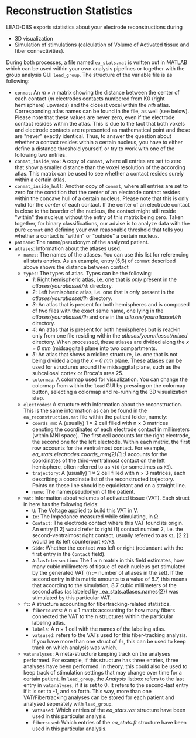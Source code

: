 # Reconstruction Statistics

LEAD-DBS exports statistics about your electrode reconstructions during

* 3D visualization
* Simulation of stimulations \(calculation of Volume of Activated tissue and fiber connectivities\).

During both processes, a file named `ea_stats.mat` is written out in MATLAB which can be used within your own analysis pipelines or together with the group analysis GUI `lead_group`. The structure of the variable file is as following:

* `conmat`: An _m_ × _n_ matrix showing the distance between the center of each contact \(_m_ electrodes contacts numbered from K0 \(right hemisphere\) upwards\) and the closest voxel within the _nth_ atlas. Corresponding atlas names can be found in the file, as well \(see below\). Please note that these values are never zero, even if the electrode contact resides within the atlas. This is due to the fact that both voxels and electrode contacts are represented as mathematical point and these are "never" exactly identical. Thus, to answer the question about whether a contact resides within a certain nucleus, you have to either define a distance threshold yourself, or try to work with one of the following two entries.
* `conmat_inside_vox`: A copy of `conmat`, where all entries are set to zero that show a smaller distance than the voxel resolution of the according atlas. This matrix can be used to see whether a contact resides surely within a certain atlas.
* `conmat_inside_hull`: Another copy of `conmat`, where all entries are set to zero for the condition that the center of an electrode contact resides within the concave hull of a certain nucleus. Please note that this is only valid for the _center_ of each contact. If the center of an electrode contact is close to the boarder of the nucleus, the contact might still reside "within" the nucleus without the entry of this matrix being zero. Taken together, for binary classifications, our advise is to analyze data with the pure `conmat` and defining your own reasonable threshold that tells you whether a contact is "within" or "outside" a certain nucleus.
* `patname`: The name/pseudonym of the analyzed patient.
* `atlases`: Information about the atlases used.
  * `names`: The names of the atlases. You can use this list for referencing all stats entries. As an example, entry \(5,6\) of `conmat` described above shows the distance between contact
  * `types`: The types of atlas. Types can be the following:
    * _1_: Right hemispheric atlas, i.e. one that is _only_ present in the _atlases/youratlasset/rh_ directory.
    * _2_: Left hemispheric atlas, i.e. one that is _only_ present in the _atlases/youratlasset/lh_ directory.
    * _3_: An atlas that is present for both hemispheres and is composed of two files with the exact same name, one lying in the _atlases/youratlasset/lh_ and one in the _atlases/youratlasset/rh_ directory.
    * _4_: An atlas that is present for both hemispheres but is read-in only from one file residing within the _atlases/youratlasset/mixed_ directory. When processed, these atlases are divided along the _x = 0 mm_ \(midsaggital\) plane into two compartments.
    * _5_: An atlas that shows a midline structure, i.e. one that is not being divided along the _x = 0 mm_ plane. These atlases can be used for structures around the midsaggital plane, such as the subcallosal cortex or Broca's area 25.
    * `colormap`: A colormap used for visualization. You can change the colormap from within the `lead` GUI by pressing on the colormap button, selecting a colormap and re-running the 3D visualization step.
  * `electrodes`: A structure with information about the reconstruction. This is the same information as can be found in the `ea_reconstruction.mat` file within the patient folder, namely:
    * `coords_mm`: A \(usually\) 1 × 2 cell filled with n × 3 matrices denoting the coordinates of each electrode contact in millimeters \(within MNI space\). The first cell accounts for the right electrode, the second one for the left electrode. Within each matrix, the first row accounts for the ventralmost contact. For example, _ea\_stats.electrodes.coords\_mm{2}\(3,:\)_ accounts for the coordinates of the third-ventralmost contact on the left hemisphere, often referred to as `K10` \(or sometimes as `K6`\).
    * `trajectory`: A \(usually\) 1 × 2 cell filled with n × 3 matrices, each describing a coordinate list of the reconstructed trajectory. Points on these line should be equidistant and on a straight line.
    * `name`: The name/pseudonym of the patient.
  * `vat`: Information about volumes of activated tissue \(VAT\). Each struct in here has the following fields:
    * `U`: The Voltage applied to build this VAT in V.
    * `Im`: The Impedance measured while stimulating, in Ω.
    * `Contact`: The electrode contact where this VAT found its origin. An entry \[1 2\] would refer to right \(1\) contact number 2, i.e. the second-ventralmost right contact, usually referred to as `K1`. \[2 2\] would be its left counterpart `K9`/`K5`.
    * `Side`: Whether the contact was left or right \(redundant with the first entry in the `Contact` field\).
    * `AtlasIntersection`: The 1 × n matrix in this field estimates, how many cubic millimeters of tissue of each nucleus got stimulated by the generated VAT \(n := number of atlases in the set\). If the second entry in this matrix amounts to a value of 8.7, this means that according to the simulation, 8.7 cubic millimeters of the second atlas \(as labeled by \_ea\_stats.atlases.names{2}\) was stimulated by this particular VAT.
  * `ft`: A structure accounting for fibertracking-related statistics.
    * `fibercounts`: A n × 1 matrix accounting for how many fibers connected the VAT to the n structures within the particular labeling atlas.
    * `labels`: A n × 1 cell with the names of the labeling atlas.
    * `vatsused`: refers to the VATs used for this fiber-tracking analysis. If you have more than one struct of `ft`, this can be used to keep track on which analysis was which.
  * `vatanalyses`: A meta-structure keeping track on the analyses performed. For example, if this structure has three entries, three analyses have been performed. In theory, this could also be used to keep track of stimulation settings that may change over time for a certain patient. In `lead_group`, the _Analysis_ listbox refers to the last entry in `vatanalyses`, if it is set to 0. It refers to the second-last entry if it is set to -1, and so forth. This way, more than one VAT/Fibertracking analyses can be stored for each patient and analysed seperately with `lead_group`.
    * `vatsused`: Which entries of the _ea\_stats.vat_ structure have been used in this particular analysis.
    * `fibersused`: Which entries of the _ea\_stats.ft_ structure have been used in this particular analysis.

